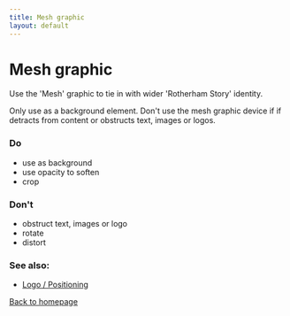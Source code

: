 ```yaml
---
title: Mesh graphic
layout: default
---
```


# Mesh graphic

Use the 'Mesh' graphic to tie in with wider 'Rotherham Story' identity.

Only use as a background element. Don't use the mesh graphic device if if detracts from content or obstructs text, images or logos.

### Do
- use as background
- use opacity to soften
- crop

### Don't
- obstruct text, images or logo
- rotate
- distort

### See also:
- [Logo / Positioning](/styleguide/logo-positioning)

[Back to homepage](/styleguide/)
